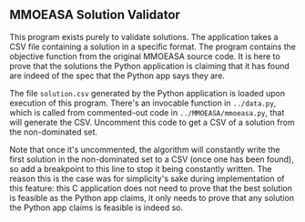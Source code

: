 ## MMOEASA Solution Validator
This program exists purely to validate solutions. The application takes a CSV file containing a solution in a specific format. The program contains the objective function from the original MMOEASA source code. It is here to prove that the solutions the Python application is claiming that it has found are indeed of the spec that the Python app says they are.

The file `solution.csv` generated by the Python application is loaded upon execution of this program. There's an invocable function in `../data.py`, which is called from commented-out code in `../MMOEASA/mmoeasa.py`, that will generate the CSV. Uncomment this code to get a CSV of a solution from the non-dominated set.

Note that once it's uncommented, the algorithm will constantly write the first solution in the non-dominated set to a CSV (once one has been found), so add a breakpoint to this line to stop it being constantly written. The reason this is the case was for simplicity's sake during implementation of this feature: this C application does not need to prove that the best solution is feasible as the Python app claims, it only needs to prove that any solution the Python app claims is feasible is indeed so.